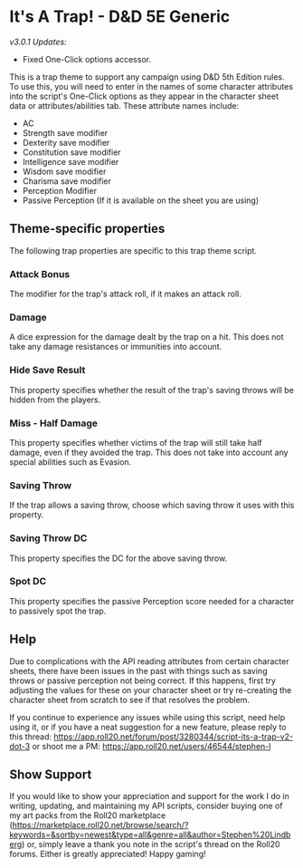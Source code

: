 # It's A Trap! - D&D 5E Generic

_v3.0.1 Updates:_
* Fixed One-Click options accessor.

This is a trap theme to support any campaign using D&D 5th Edition rules. To
use this, you will need to enter in the names of some character attributes into
the script's One-Click options as they appear in the character sheet data or
attributes/abilities tab. These attribute names include:
* AC
* Strength save modifier
* Dexterity save modifier
* Constitution save modifier
* Intelligence save modifier
* Wisdom save modifier
* Charisma save modifier
* Perception Modifier
* Passive Perception (If it is available on the sheet you are using)

## Theme-specific properties
The following trap properties are specific to this trap theme script.

### Attack Bonus
The modifier for the trap's attack roll, if it makes an attack roll.

### Damage
A dice expression for the damage dealt by the trap on a hit. This does not
take any damage resistances or immunities into account.

### Hide Save Result
This property specifies whether the result of the trap's saving throws will be
hidden from the players.

### Miss - Half Damage
This property specifies whether victims of the trap will still take half damage,
even if they avoided the trap. This does not take into account any special
abilities such as Evasion.

### Saving Throw
If the trap allows a saving throw, choose which saving throw it uses with this
property.

### Saving Throw DC
This property specifies the DC for the above saving throw.

### Spot DC
This property specifies the passive Perception score needed for a character to
passively spot the trap.

## Help

Due to complications with the API reading attributes from certain character sheets,
there have been issues in the past with things such as saving throws or passive perception
not being correct. If this happens, first try adjusting the values for these on
your character sheet or try re-creating the character sheet from scratch to see
if that resolves the problem.

If you continue to experience any issues while using this script,
need help using it, or if you have a neat suggestion for a new feature, please reply to this thread:
https://app.roll20.net/forum/post/3280344/script-its-a-trap-v2-dot-3
or shoot me a PM:
https://app.roll20.net/users/46544/stephen-l

## Show Support

If you would like to show your appreciation and support for the work I do in writing,
updating, and maintaining my API scripts, consider buying one of my art packs from the Roll20 marketplace (https://marketplace.roll20.net/browse/search/?keywords=&sortby=newest&type=all&genre=all&author=Stephen%20Lindberg)
or, simply leave a thank you note in the script's thread on the Roll20 forums.
Either is greatly appreciated! Happy gaming!
